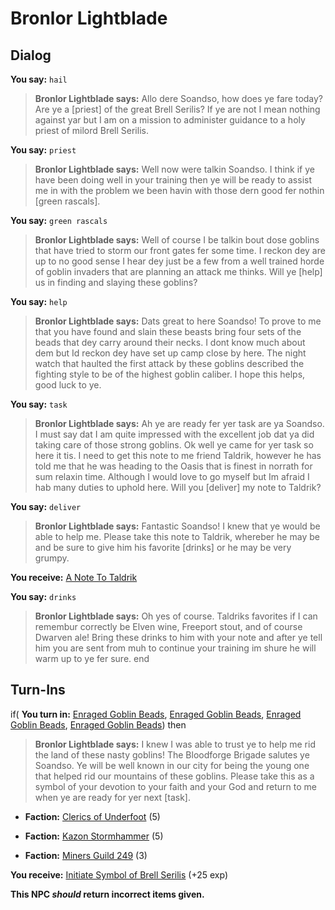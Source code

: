 # Bronlor Lightblade
## Dialog

**You say:** `hail`






>**Bronlor Lightblade says:** Allo dere Soandso, how does ye fare today? Are ye a [priest] of the great Brell Serilis? If ye are not I mean nothing against yar but I am on a mission to administer guidance to a holy priest of milord Brell Serilis.

**You say:** `priest`






>**Bronlor Lightblade says:** Well now were talkin Soandso. I think if ye have been doing well in your training then ye will be ready to assist me in with the problem we been havin with those dern good fer nothin [green rascals].

**You say:** `green rascals`






>**Bronlor Lightblade says:** Well of course I be talkin bout dose goblins that have tried to storm our front gates fer some time. I reckon dey are up to no good sense I hear dey just be a few from a well trained horde of goblin invaders that are planning an attack me thinks. Will ye [help] us in finding and slaying these goblins?

**You say:** `help`






>**Bronlor Lightblade says:** Dats great to here Soandso! To prove to me that you have found and slain these beasts bring four sets of the beads that dey carry around their necks. I dont know much about dem but Id reckon dey have set up camp close by here. The night watch that haulted the first attack by these goblins described the fighting style to be of the highest goblin caliber. I hope this helps, good luck to ye.

**You say:** `task`






>**Bronlor Lightblade says:** Ah ye are ready fer yer task are ya Soandso. I must say dat I am quite impressed with the excellent job dat ya did taking care of those strong goblins. Ok well ye came for yer task so here it tis. I need to get this note to me friend Taldrik, however he has told me that he was heading to the Oasis that is finest in norrath for sum relaxin time. Although I would love to go myself but Im afraid I hab many duties to uphold here. Will you [deliver] my note to Taldrik?

**You say:** `deliver`






>**Bronlor Lightblade says:** Fantastic Soandso! I knew that ye would be able to help me. Please take this note to Taldrik, whereber he may be and be sure to give him his favorite [drinks] or he may be very grumpy.





**You receive:**  [A Note To Taldrik](/item/2429)

**You say:** `drinks`






>**Bronlor Lightblade says:** Oh yes of course. Taldriks favorites if I can remembur correctly be Elven wine, Freeport stout, and of course Dwarven ale! Bring these drinks to him with your note and after ye tell him you are sent from muh to continue your training im shure he will warm up to ye fer sure.
end

## Turn-Ins





if( **You turn in:** [Enraged Goblin Beads](/item/2396), [Enraged Goblin Beads](/item/2396), [Enraged Goblin Beads](/item/2396), [Enraged Goblin Beads](/item/2396)) then





>**Bronlor Lightblade says:** I knew I was able to trust ye to help me rid the land of these nasty goblins! The Bloodforge Brigade salutes ye Soandso. Ye will be well known in our city for being the young one that helped rid our mountains of these goblins. Please take this as a symbol of your devotion to your faith and your God and return to me when ye are ready for yer next [task].


* __Faction:__ [Clerics of Underfoot](/faction/227) (5)


* __Faction:__ [Kazon Stormhammer](/faction/274) (5)


* __Faction:__ [Miners Guild 249](/faction/293) (3)


 **You receive:**  [Initiate Symbol of Brell Serilis](/item/1430) (+25 exp)




**This NPC *should* return incorrect items given.**
